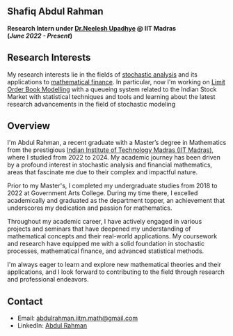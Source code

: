 
## Shafiq Abdul Rahman
**Research Intern under [Dr.Neelesh Upadhye](https://math.iitm.ac.in/neelesh)  @ IIT Madras  
(_June 2022 - Present_)**

## Research Interests
My research interests lie in the fields of [stochastic analysis](https://en.wikipedia.org/wiki/Stochastic_process) and its applications to [mathematical finance](https://en.wikipedia.org/wiki/Mathematical_finance). In particular, now I'm working on [Limit Order Book Modelling](https://www.5minutefinance.org/concepts/the-limit-order-book) with a queueing system related to the Indian Stock Market with statistical techniques and tools and learning about the latest research advancements in the field of stochastic modeling 
## Overview
  I'm Abdul Rahman, a recent graduate with a Master’s degree in Mathematics from the prestigious [Indian Institute of Technology Madras (IIT Madras)](https://www.iitm.ac.in/), where I studied from 2022 to 2024. My academic journey has been driven by a profound interest in stochastic analysis and financial mathematics, areas that fascinate me due to their complex and impactful nature.

Prior to my Master's, I completed my undergraduate studies from 2018 to 2022 at Government Arts College. During my time there, I excelled academically and graduated as the department topper, an achievement that underscores my dedication and passion for mathematics.

Throughout my academic career, I have actively engaged in various projects and seminars that have deepened my understanding of mathematical concepts and their real-world applications. My coursework and research have equipped me with a solid foundation in stochastic processes, mathematical finance, and advanced statistical methods.

I'm always eager to learn and explore new mathematical theories and their applications, and I look forward to contributing to the field through research and professional endeavors.

## Contact
- Email: abdulrahman.iitm.math@gmail.com
- LinkedIn: [Abdul Rahman](linkedin_profile_link)

